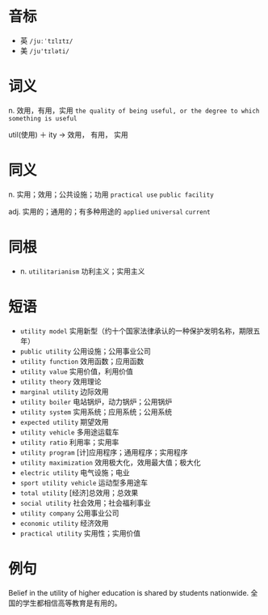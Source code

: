 # 音标

- 英 `/juːˈtɪlɪtɪ/`
- 美 `/ju'tɪləti/`

# 词义

n. 效用，有用，实用
`the quality of being useful, or the degree to which something is useful`



util(使用) ＋ ity → 效用， 有用， 实用

# 同义

n. 实用；效用；公共设施；功用
`practical use` `public facility`

adj. 实用的；通用的；有多种用途的
`applied` `universal` `current`

# 同根

- n. `utilitarianism` 功利主义；实用主义

# 短语

- `utility model` 实用新型（约十个国家法律承认的一种保护发明名称，期限五年）
- `public utility` 公用设施；公用事业公司
- `utility function` 效用函数；应用函数
- `utility value` 实用价值，利用价值
- `utility theory` 效用理论
- `marginal utility` 边际效用
- `utility boiler` 电站锅炉，动力锅炉；公用锅炉
- `utility system` 实用系统；应用系统；公用系统
- `expected utility` 期望效用
- `utility vehicle` 多用途运载车
- `utility ratio` 利用率；实用率
- `utility program` [计]应用程序；通用程序；实用程序
- `utility maximization` 效用极大化，效用最大值；极大化
- `electric utility` 电气设施；电业
- `sport utility vehicle` 运动型多用途车
- `total utility` [经济]总效用；总效果
- `social utility` 社会效用；社会福利事业
- `utility company` 公用事业公司
- `economic utility` 经济效用
- `practical utility` 实用性；实用价值

# 例句

Belief in the utility of higher education is shared by students nationwide.
全国的学生都相信高等教育是有用的。


